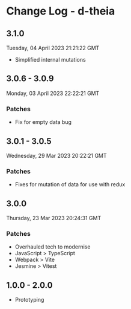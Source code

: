 # Change Log - d-theia

## 3.1.0

Tuesday, 04 April 2023 21:21:22 GMT

- Simplified internal mutations

## 3.0.6 - 3.0.9

Monday, 03 April 2023 22:22:21 GMT

### Patches

- Fix for empty data bug

## 3.0.1 - 3.0.5

Wednesday, 29 Mar 2023 20:22:21 GMT

### Patches

- Fixes for mutation of data for use with redux

## 3.0.0

Thursday, 23 Mar 2023 20:24:31 GMT

### Patches

- Overhauled tech to modernise
- JavaScript > TypeScript
- Webpack > Vite
- Jesmine > Vitest

## 1.0.0 - 2.0.0

- Prototyping